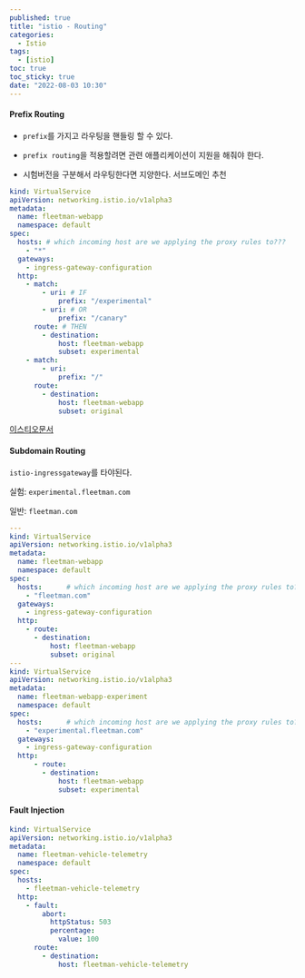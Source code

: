 ```yaml
---
published: true
title: "istio - Routing"
categories:
  - Istio
tags:
  - [istio]
toc: true
toc_sticky: true
date: "2022-08-03 10:30"
---
```


#### Prefix Routing

- `prefix`를 가지고 라우팅을 핸들링 할 수 있다.

- `prefix routing`을 적용할려면 관련 애플리케이션이 지원을 해줘야 한다.
- 시험버전을 구분해서 라우팅한다면 지양한다. 서브도메인 추천

```yaml
kind: VirtualService
apiVersion: networking.istio.io/v1alpha3
metadata:
  name: fleetman-webapp
  namespace: default
spec:
  hosts: # which incoming host are we applying the proxy rules to???
    - "*"
  gateways:
    - ingress-gateway-configuration
  http:
    - match:
        - uri: # IF
            prefix: "/experimental"
        - uri: # OR
            prefix: "/canary"
      route: # THEN
        - destination:
            host: fleetman-webapp
            subset: experimental
    - match:
        - uri:
            prefix: "/"
      route:
        - destination:
            host: fleetman-webapp
            subset: original
```

[이스티오문서](https://istio.io/latest/docs/reference/config/networking/virtual-service/)

#### Subdomain Routing

`istio-ingressgateway`를 타야된다.

실험: `experimental.fleetman.com`

일반: `fleetman.com`

```yaml
---
kind: VirtualService
apiVersion: networking.istio.io/v1alpha3
metadata:
  name: fleetman-webapp
  namespace: default
spec:
  hosts:      # which incoming host are we applying the proxy rules to???
    - "fleetman.com"
  gateways:
    - ingress-gateway-configuration
  http:
    - route:
      - destination:
          host: fleetman-webapp
          subset: original
---
kind: VirtualService
apiVersion: networking.istio.io/v1alpha3
metadata:
  name: fleetman-webapp-experiment
  namespace: default
spec:
  hosts:      # which incoming host are we applying the proxy rules to???
    - "experimental.fleetman.com"
  gateways:
    - ingress-gateway-configuration
  http:
      - route:
        - destination:
            host: fleetman-webapp
            subset: experimental
```

#### Fault Injection

```yaml
kind: VirtualService
apiVersion: networking.istio.io/v1alpha3
metadata:
  name: fleetman-vehicle-telemetry
  namespace: default
spec:
  hosts:
    - fleetman-vehicle-telemetry
  http:
    - fault:
        abort:
          httpStatus: 503
          percentage:
            value: 100
      route:
        - destination:
            host: fleetman-vehicle-telemetry
```

